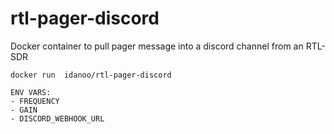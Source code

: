 # rtl-pager-discord
Docker container to pull pager message into a discord channel from an RTL-SDR

```
docker run  idanoo/rtl-pager-discord

ENV VARS:    
- FREQUENCY    
- GAIN    
- DISCORD_WEBHOOK_URL    